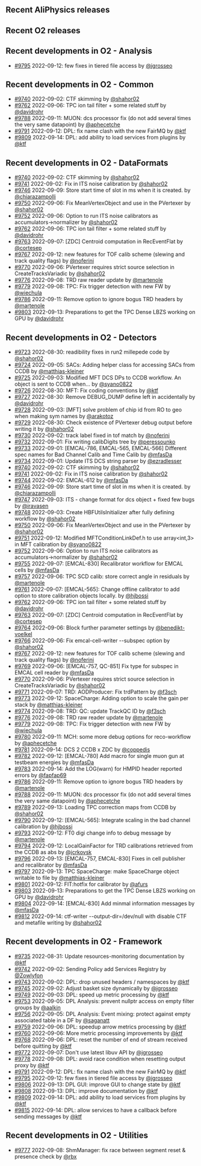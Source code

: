 ## Recent AliPhysics releases
## Recent O2 releases
## Recent developments in O2 - Analysis
- [\#9795](https://github.com/AliceO2Group/AliceO2/pull/9795) 2022-09-12: few fixes in tiered file access by [@jgrosseo](https://github.com/jgrosseo)
## Recent developments in O2 - Common
- [\#9740](https://github.com/AliceO2Group/AliceO2/pull/9740) 2022-09-02: CTF skimming  by [@shahor02](https://github.com/shahor02)
- [\#9762](https://github.com/AliceO2Group/AliceO2/pull/9762) 2022-09-06: TPC ion tail filter + some related stuff by [@davidrohr](https://github.com/davidrohr)
- [\#9788](https://github.com/AliceO2Group/AliceO2/pull/9788) 2022-09-11: MUON: dcs processor fix (do not add several times the very same datapoint) by [@aphecetche](https://github.com/aphecetche)
- [\#9791](https://github.com/AliceO2Group/AliceO2/pull/9791) 2022-09-12: DPL: fix name clash with the new FairMQ by [@ktf](https://github.com/ktf)
- [\#9809](https://github.com/AliceO2Group/AliceO2/pull/9809) 2022-09-14: DPL: add ability to load services from plugins by [@ktf](https://github.com/ktf)
## Recent developments in O2 - DataFormats
- [\#9740](https://github.com/AliceO2Group/AliceO2/pull/9740) 2022-09-02: CTF skimming  by [@shahor02](https://github.com/shahor02)
- [\#9741](https://github.com/AliceO2Group/AliceO2/pull/9741) 2022-09-02: Fix in ITS noise calibration by [@shahor02](https://github.com/shahor02)
- [\#9746](https://github.com/AliceO2Group/AliceO2/pull/9746) 2022-09-09: Store start time of slot in ms when it is created. by [@chiarazampolli](https://github.com/chiarazampolli)
- [\#9750](https://github.com/AliceO2Group/AliceO2/pull/9750) 2022-09-06: Fix MeanVertexObject and use in the PVertexer by [@shahor02](https://github.com/shahor02)
- [\#9752](https://github.com/AliceO2Group/AliceO2/pull/9752) 2022-09-06: Option to run ITS noise calibrators as accumulators->normalizer by [@shahor02](https://github.com/shahor02)
- [\#9762](https://github.com/AliceO2Group/AliceO2/pull/9762) 2022-09-06: TPC ion tail filter + some related stuff by [@davidrohr](https://github.com/davidrohr)
- [\#9763](https://github.com/AliceO2Group/AliceO2/pull/9763) 2022-09-07: [ZDC] Centroid computation in RecEventFlat by [@cortesep](https://github.com/cortesep)
- [\#9767](https://github.com/AliceO2Group/AliceO2/pull/9767) 2022-09-12: new features for TOF calib scheme (slewing and track quality flags) by [@noferini](https://github.com/noferini)
- [\#9770](https://github.com/AliceO2Group/AliceO2/pull/9770) 2022-09-06: PVertexer requires strict source selection in CreateTracksVariadic by [@shahor02](https://github.com/shahor02)
- [\#9776](https://github.com/AliceO2Group/AliceO2/pull/9776) 2022-09-08: TRD raw reader update by [@martenole](https://github.com/martenole)
- [\#9779](https://github.com/AliceO2Group/AliceO2/pull/9779) 2022-09-08: TPC: Fix trigger detection with new FW by [@wiechula](https://github.com/wiechula)
- [\#9786](https://github.com/AliceO2Group/AliceO2/pull/9786) 2022-09-11: Remove option to ignore bogus TRD headers by [@martenole](https://github.com/martenole)
- [\#9803](https://github.com/AliceO2Group/AliceO2/pull/9803) 2022-09-13: Preparations to get the TPC Dense LBZS working on GPU by [@davidrohr](https://github.com/davidrohr)
## Recent developments in O2 - Detectors
- [\#9723](https://github.com/AliceO2Group/AliceO2/pull/9723) 2022-08-30: readibility fixes in run2 millepede code by [@shahor02](https://github.com/shahor02)
- [\#9724](https://github.com/AliceO2Group/AliceO2/pull/9724) 2022-09-05: SACs: Adding helper class for accessing SACs from CCDB by [@matthias-kleiner](https://github.com/matthias-kleiner)
- [\#9725](https://github.com/AliceO2Group/AliceO2/pull/9725) 2022-09-03: Modified MFT DCS DPs to CCDB workflow. An object is sent to CCDB when… by [@syano0822](https://github.com/syano0822)
- [\#9726](https://github.com/AliceO2Group/AliceO2/pull/9726) 2022-08-30: MFT: Fix coding conventions by [@ktf](https://github.com/ktf)
- [\#9727](https://github.com/AliceO2Group/AliceO2/pull/9727) 2022-08-30: Remove DEBUG_DUMP define left in accidentally by [@davidrohr](https://github.com/davidrohr)
- [\#9728](https://github.com/AliceO2Group/AliceO2/pull/9728) 2022-09-03: [MFT] solve problem of chip id from RO to geo when making sym names by [@arakotoz](https://github.com/arakotoz)
- [\#9729](https://github.com/AliceO2Group/AliceO2/pull/9729) 2022-08-30: Check existence of PVertexer debug output before writing it by [@shahor02](https://github.com/shahor02)
- [\#9730](https://github.com/AliceO2Group/AliceO2/pull/9730) 2022-09-02: track label fixed in tof match by [@noferini](https://github.com/noferini)
- [\#9732](https://github.com/AliceO2Group/AliceO2/pull/9732) 2022-09-01: Fix writing calibDigits tree by [@peressounko](https://github.com/peressounko)
- [\#9733](https://github.com/AliceO2Group/AliceO2/pull/9733) 2022-09-01: [EMCAL-786, EMCAL-565, EMCAL-566] Different spec names for Bad Channel Calib and Time Calib by [@mfasDa](https://github.com/mfasDa)
- [\#9734](https://github.com/AliceO2Group/AliceO2/pull/9734) 2022-09-01: Update ITS DCS string parser by [@ezradlesser](https://github.com/ezradlesser)
- [\#9740](https://github.com/AliceO2Group/AliceO2/pull/9740) 2022-09-02: CTF skimming  by [@shahor02](https://github.com/shahor02)
- [\#9741](https://github.com/AliceO2Group/AliceO2/pull/9741) 2022-09-02: Fix in ITS noise calibration by [@shahor02](https://github.com/shahor02)
- [\#9744](https://github.com/AliceO2Group/AliceO2/pull/9744) 2022-09-02: EMCAL-612 by [@mfasDa](https://github.com/mfasDa)
- [\#9746](https://github.com/AliceO2Group/AliceO2/pull/9746) 2022-09-09: Store start time of slot in ms when it is created. by [@chiarazampolli](https://github.com/chiarazampolli)
- [\#9747](https://github.com/AliceO2Group/AliceO2/pull/9747) 2022-09-03: ITS - change format for dcs object + fixed few bugs by [@iravasen](https://github.com/iravasen)
- [\#9748](https://github.com/AliceO2Group/AliceO2/pull/9748) 2022-09-03: Create HBFUtilsInitializer after fully defining workflow by [@shahor02](https://github.com/shahor02)
- [\#9750](https://github.com/AliceO2Group/AliceO2/pull/9750) 2022-09-06: Fix MeanVertexObject and use in the PVertexer by [@shahor02](https://github.com/shahor02)
- [\#9751](https://github.com/AliceO2Group/AliceO2/pull/9751) 2022-09-12: Modified MFTConditionLinkDef.h to use array<int,3> in MFT calibration by [@syano0822](https://github.com/syano0822)
- [\#9752](https://github.com/AliceO2Group/AliceO2/pull/9752) 2022-09-06: Option to run ITS noise calibrators as accumulators->normalizer by [@shahor02](https://github.com/shahor02)
- [\#9755](https://github.com/AliceO2Group/AliceO2/pull/9755) 2022-09-07: [EMCAL-830] Recalibrator workflow for EMCAL cells by [@mfasDa](https://github.com/mfasDa)
- [\#9757](https://github.com/AliceO2Group/AliceO2/pull/9757) 2022-09-06: TPC SCD calib: store correct angle in residuals by [@martenole](https://github.com/martenole)
- [\#9761](https://github.com/AliceO2Group/AliceO2/pull/9761) 2022-09-07: [EMCAL-565]: Change offline calibrator to add option to store calibration objects locally. by [@hjbossi](https://github.com/hjbossi)
- [\#9762](https://github.com/AliceO2Group/AliceO2/pull/9762) 2022-09-06: TPC ion tail filter + some related stuff by [@davidrohr](https://github.com/davidrohr)
- [\#9763](https://github.com/AliceO2Group/AliceO2/pull/9763) 2022-09-07: [ZDC] Centroid computation in RecEventFlat by [@cortesep](https://github.com/cortesep)
- [\#9764](https://github.com/AliceO2Group/AliceO2/pull/9764) 2022-09-06: Block further parameter settings by [@benedikt-voelkel](https://github.com/benedikt-voelkel)
- [\#9766](https://github.com/AliceO2Group/AliceO2/pull/9766) 2022-09-06: Fix emcal-cell-writer --subspec option by [@shahor02](https://github.com/shahor02)
- [\#9767](https://github.com/AliceO2Group/AliceO2/pull/9767) 2022-09-12: new features for TOF calib scheme (slewing and track quality flags) by [@noferini](https://github.com/noferini)
- [\#9769](https://github.com/AliceO2Group/AliceO2/pull/9769) 2022-09-06: [EMCAL-757, QC-851] Fix type for subspec in EMCAL cell reader by [@mfasDa](https://github.com/mfasDa)
- [\#9770](https://github.com/AliceO2Group/AliceO2/pull/9770) 2022-09-06: PVertexer requires strict source selection in CreateTracksVariadic by [@shahor02](https://github.com/shahor02)
- [\#9771](https://github.com/AliceO2Group/AliceO2/pull/9771) 2022-09-07: TRD: AODProducer: Fix trdPattern by [@f3sch](https://github.com/f3sch)
- [\#9773](https://github.com/AliceO2Group/AliceO2/pull/9773) 2022-09-12: SpaceCharge: Adding option to scale the gain per stack by [@matthias-kleiner](https://github.com/matthias-kleiner)
- [\#9774](https://github.com/AliceO2Group/AliceO2/pull/9774) 2022-09-08: TRD: QC: update TrackQC ID by [@f3sch](https://github.com/f3sch)
- [\#9776](https://github.com/AliceO2Group/AliceO2/pull/9776) 2022-09-08: TRD raw reader update by [@martenole](https://github.com/martenole)
- [\#9779](https://github.com/AliceO2Group/AliceO2/pull/9779) 2022-09-08: TPC: Fix trigger detection with new FW by [@wiechula](https://github.com/wiechula)
- [\#9780](https://github.com/AliceO2Group/AliceO2/pull/9780) 2022-09-11: MCH: some more debug options for reco-workflow by [@aphecetche](https://github.com/aphecetche)
- [\#9781](https://github.com/AliceO2Group/AliceO2/pull/9781) 2022-09-14: DCS 2 CCDB x ZDC by [@coppedis](https://github.com/coppedis)
- [\#9782](https://github.com/AliceO2Group/AliceO2/pull/9782) 2022-09-12: [EMCAL-780] Add macro for single muon gun at testbeam energies by [@mfasDa](https://github.com/mfasDa)
- [\#9783](https://github.com/AliceO2Group/AliceO2/pull/9783) 2022-09-14: Add the LOG(warn) for HMPID header reported errors by [@fapfap69](https://github.com/fapfap69)
- [\#9786](https://github.com/AliceO2Group/AliceO2/pull/9786) 2022-09-11: Remove option to ignore bogus TRD headers by [@martenole](https://github.com/martenole)
- [\#9788](https://github.com/AliceO2Group/AliceO2/pull/9788) 2022-09-11: MUON: dcs processor fix (do not add several times the very same datapoint) by [@aphecetche](https://github.com/aphecetche)
- [\#9789](https://github.com/AliceO2Group/AliceO2/pull/9789) 2022-09-13: Loading TPC correction maps from CCDB by [@shahor02](https://github.com/shahor02)
- [\#9790](https://github.com/AliceO2Group/AliceO2/pull/9790) 2022-09-12: [EMCAL-565]: Integrate scaling in the bad channel calibration by [@hjbossi](https://github.com/hjbossi)
- [\#9793](https://github.com/AliceO2Group/AliceO2/pull/9793) 2022-09-12: FT0 digi change info to debug message by [@martenole](https://github.com/martenole)
- [\#9794](https://github.com/AliceO2Group/AliceO2/pull/9794) 2022-09-12: LocalGainFactor for TRD calibrations retrieved from the CCDB as abs by [@jcrkovsk](https://github.com/jcrkovsk)
- [\#9796](https://github.com/AliceO2Group/AliceO2/pull/9796) 2022-09-13: [EMCAL-757, EMCAL-830] Fixes in cell publisher and recalibrator by [@mfasDa](https://github.com/mfasDa)
- [\#9797](https://github.com/AliceO2Group/AliceO2/pull/9797) 2022-09-13: TPC SpaceCharge: make SpaceCharge object writable to file by [@matthias-kleiner](https://github.com/matthias-kleiner)
- [\#9801](https://github.com/AliceO2Group/AliceO2/pull/9801) 2022-09-12: FIT:hotfix for calibrator by [@afurs](https://github.com/afurs)
- [\#9803](https://github.com/AliceO2Group/AliceO2/pull/9803) 2022-09-13: Preparations to get the TPC Dense LBZS working on GPU by [@davidrohr](https://github.com/davidrohr)
- [\#9804](https://github.com/AliceO2Group/AliceO2/pull/9804) 2022-09-14: [EMCAL-830] Add minmal information messages by [@mfasDa](https://github.com/mfasDa)
- [\#9812](https://github.com/AliceO2Group/AliceO2/pull/9812) 2022-09-14: ctf-writer --output-dir=/dev/null with disable CTF and metafile writing by [@shahor02](https://github.com/shahor02)
## Recent developments in O2 - Framework
- [\#9735](https://github.com/AliceO2Group/AliceO2/pull/9735) 2022-08-31: Update resources-monitoring documentation by [@ktf](https://github.com/ktf)
- [\#9742](https://github.com/AliceO2Group/AliceO2/pull/9742) 2022-09-02: Sending Policy add Services Registry by [@Zowlyfon](https://github.com/Zowlyfon)
- [\#9743](https://github.com/AliceO2Group/AliceO2/pull/9743) 2022-09-02: DPL: drop unused headers / namespaces by [@ktf](https://github.com/ktf)
- [\#9745](https://github.com/AliceO2Group/AliceO2/pull/9745) 2022-09-02: Adjust basket size dynamically by [@jgrosseo](https://github.com/jgrosseo)
- [\#9749](https://github.com/AliceO2Group/AliceO2/pull/9749) 2022-09-03: DPL: speed up metric processing by [@ktf](https://github.com/ktf)
- [\#9753](https://github.com/AliceO2Group/AliceO2/pull/9753) 2022-09-05: DPL Analysis: prevent nullptr access on empty filter groups by [@aalkin](https://github.com/aalkin)
- [\#9756](https://github.com/AliceO2Group/AliceO2/pull/9756) 2022-09-05: DPL Analysis: Event mixing: protect against empty associated table in a DF by [@saganatt](https://github.com/saganatt)
- [\#9759](https://github.com/AliceO2Group/AliceO2/pull/9759) 2022-09-06: DPL: speedup arrow metrics processing by [@ktf](https://github.com/ktf)
- [\#9760](https://github.com/AliceO2Group/AliceO2/pull/9760) 2022-09-06: More metric processing improvements by [@ktf](https://github.com/ktf)
- [\#9768](https://github.com/AliceO2Group/AliceO2/pull/9768) 2022-09-06: DPL: reset the number of end of stream received before quitting by [@ktf](https://github.com/ktf)
- [\#9772](https://github.com/AliceO2Group/AliceO2/pull/9772) 2022-09-07: Don't use latest libuv API by [@jgrosseo](https://github.com/jgrosseo)
- [\#9778](https://github.com/AliceO2Group/AliceO2/pull/9778) 2022-09-08: DPL: avoid race condition when resetting output proxy by [@ktf](https://github.com/ktf)
- [\#9791](https://github.com/AliceO2Group/AliceO2/pull/9791) 2022-09-12: DPL: fix name clash with the new FairMQ by [@ktf](https://github.com/ktf)
- [\#9795](https://github.com/AliceO2Group/AliceO2/pull/9795) 2022-09-12: few fixes in tiered file access by [@jgrosseo](https://github.com/jgrosseo)
- [\#9806](https://github.com/AliceO2Group/AliceO2/pull/9806) 2022-09-13: DPL GUI: improve GUI to change state by [@ktf](https://github.com/ktf)
- [\#9808](https://github.com/AliceO2Group/AliceO2/pull/9808) 2022-09-13: DPL: improve documentation by [@ktf](https://github.com/ktf)
- [\#9809](https://github.com/AliceO2Group/AliceO2/pull/9809) 2022-09-14: DPL: add ability to load services from plugins by [@ktf](https://github.com/ktf)
- [\#9815](https://github.com/AliceO2Group/AliceO2/pull/9815) 2022-09-14: DPL: allow services to have a callback before sending messages by [@ktf](https://github.com/ktf)
## Recent developments in O2 - Utilities
- [\#9777](https://github.com/AliceO2Group/AliceO2/pull/9777) 2022-09-08: ShmManager: fix race between segment reset & presence check by [@rbx](https://github.com/rbx)
